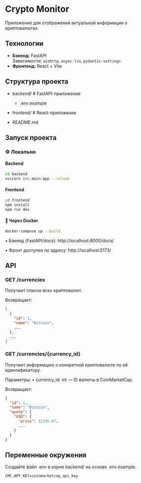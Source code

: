 # Crypto Monitor

Приложение для отображения актуальной информации о криптовалютах.

## Технологии

- **Бэкенд:** FastAPI  
  Зависимости: `aiohttp`, `async-lru`, `pydantic-settings`
- **Фронтенд:** React + Vite

## Структура проекта

* backend/     # FastAPI-приложение

  * .env.example

* frontend/    # React-приложение

* README.md

## Запуск проекта

### ⚙️ Локально

#### Backend

```bash
cd backend
uvicorn src.main:app --reload
```

#### Frontend

```bash
cd frontend
npm install
npm run dev
```

#### 🐳 Через Docker

```bash
docker-compose up --build
```

•	Бэкенд (FastAPI/docs): http://localhost:8000/docs/

•	Фронт доступен по адресу: http://localhost:5173/

## API

### GET /currencies

Получает список всех криптовалют.

Возвращает:

```json
[
  {
    "id": 1,
    "name": "Bitcoin",
    ...
  },
  ...
]
```

### GET /currencies/{currency_id}

Получает информацию о конкретной криптовалюте по её идентификатору.

Параметры:
	•	currency_id: int — ID валюты в CoinMarketCap.

Возвращает:

```json
{
  "id": 1,
  "name": "Bitcoin",
  "quote": {
    "USD": {
      "price": 12345.67,
      ...
    }
  }
}
```

## Переменные окружения

Создайте файл .env в корне backend/ на основе .env.example.

```
CMC_APY_KEY=coinmarketcap_api_key
```